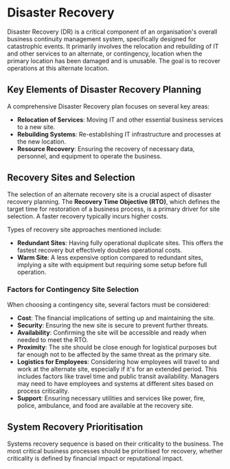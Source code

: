 # Disaster Recovery

Disaster Recovery (DR) is a critical component of an organisation's overall business continuity management system, specifically designed for catastrophic events. It primarily involves the relocation and rebuilding of IT and other services to an alternate, or contingency, location when the primary location has been damaged and is unusable. The goal is to recover operations at this alternate location.

## Key Elements of Disaster Recovery Planning

A comprehensive Disaster Recovery plan focuses on several key areas:
*   **Relocation of Services**: Moving IT and other essential business services to a new site.
*   **Rebuilding Systems**: Re-establishing IT infrastructure and processes at the new location.
*   **Resource Recovery**: Ensuring the recovery of necessary data, personnel, and equipment to operate the business.

## Recovery Sites and Selection

The selection of an alternate recovery site is a crucial aspect of disaster recovery planning. The **Recovery Time Objective (RTO)**, which defines the target time for restoration of a business process, is a primary driver for site selection. A faster recovery typically incurs higher costs.

Types of recovery site approaches mentioned include:
*   **Redundant Sites**: Having fully operational duplicate sites. This offers the fastest recovery but effectively doubles operational costs.
*   **Warm Site**: A less expensive option compared to redundant sites, implying a site with equipment but requiring some setup before full operation.

### Factors for Contingency Site Selection

When choosing a contingency site, several factors must be considered:
*   **Cost**: The financial implications of setting up and maintaining the site.
*   **Security**: Ensuring the new site is secure to prevent further threats.
*   **Availability**: Confirming the site will be accessible and ready when needed to meet the RTO.
*   **Proximity**: The site should be close enough for logistical purposes but far enough not to be affected by the same threat as the primary site.
*   **Logistics for Employees**: Considering how employees will travel to and work at the alternate site, especially if it's for an extended period. This includes factors like travel time and public transit availability. Managers may need to have employees and systems at different sites based on process criticality.
*   **Support**: Ensuring necessary utilities and services like power, fire, police, ambulance, and food are available at the recovery site.

## System Recovery Prioritisation

Systems recovery sequence is based on their criticality to the business. The most critical business processes should be prioritised for recovery, whether criticality is defined by financial impact or reputational impact.